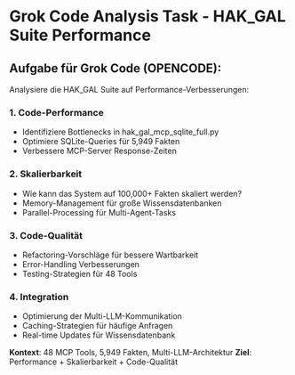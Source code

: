 # Grok Code Analysis Task - HAK_GAL Suite Performance

## Aufgabe für Grok Code (OPENCODE):
Analysiere die HAK_GAL Suite auf Performance-Verbesserungen:

### 1. Code-Performance
- Identifiziere Bottlenecks in hak_gal_mcp_sqlite_full.py
- Optimiere SQLite-Queries für 5,949 Fakten
- Verbessere MCP-Server Response-Zeiten

### 2. Skalierbarkeit
- Wie kann das System auf 100,000+ Fakten skaliert werden?
- Memory-Management für große Wissensdatenbanken
- Parallel-Processing für Multi-Agent-Tasks

### 3. Code-Qualität
- Refactoring-Vorschläge für bessere Wartbarkeit
- Error-Handling Verbesserungen
- Testing-Strategien für 48 Tools

### 4. Integration
- Optimierung der Multi-LLM-Kommunikation
- Caching-Strategien für häufige Anfragen
- Real-time Updates für Wissensdatenbank

**Kontext**: 48 MCP Tools, 5,949 Fakten, Multi-LLM-Architektur
**Ziel**: Performance + Skalierbarkeit + Code-Qualität